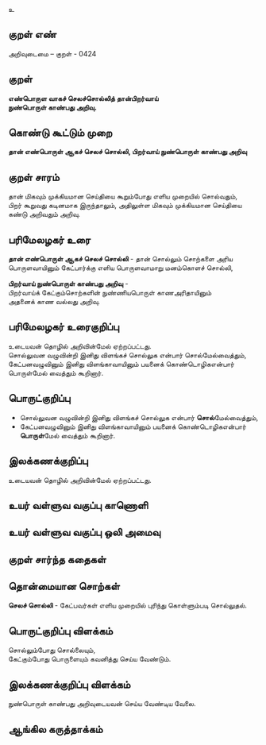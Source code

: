 உ

## குறள் எண் 

அறிவுடைமை – குறள் - 0424  

## குறள் 

**எண்பொருள வாகச் செலச்சொல்லித் தான்பிறர்வாய்  
நுண்பொருள் காண்பது அறிவு.**

## கொண்டு கூட்டும் முறை

**தான் எண்பொருள் ஆகச் செலச் சொல்லி, பிறர்வாய் நுண்பொருள் காண்பது அறிவு**

## குறள் சாரம் 

தான் மிகவும் முக்கியமான செய்தியை கூறும்போது எளிய முறையில் சொல்வதும்,  
பிறர் கூறுவது கடினமாக இருந்தாலும், அதிலுள்ள மிகவும் முக்கியமான செய்தியை கண்டு அறிவதும் அறிவு.  

## பரிமேலழகர் உரை

**தான் எண்பொருள் ஆகச் செலச் சொல்லி** - தான் சொல்லும் சொற்களை அரிய பொருளவாயினும் கேட்பார்க்கு எளிய பொருளவாமாறு மனம்கொளச் சொல்லி,  

**பிறர்வாய் நுண்பொருள் காண்பது அறிவு** -  
பிறர்வாய்க் கேட்கும்சொற்களின் நுண்ணியபொருள் காணஅரிதாயினும்  
அதனைக் காண வல்லது அறிவு. 

## பரிமேலழகர் உரைகுறிப்பு   

உடையவன் தொழில் அறிவின்மேல் ஏற்றப்பட்டது.  
சொல்லுவன வழுவின்றி இனிது விளங்கச் சொல்லுக என்பார் சொல்மேல்வைத்தும், கேட்பனவழுவினும் இனிது விளங்காவாயினும் பயனைக் கொண்டொழிகஎன்பார் பொருள்மேல் வைத்தும் கூறினார்.    

## பொருட்குறிப்பு 

* சொல்லுவன வழுவின்றி இனிது விளங்கச் சொல்லுக என்பார் **சொல்**மேல்வைத்தும்,  
* கேட்பனவழுவினும் இனிது விளங்காவாயினும் பயனைக் கொண்டொழிகஎன்பார் **பொருள்**மேல் வைத்தும் கூறினார்.   

## இலக்கணக்குறிப்பு  

உடையவன் தொழில் அறிவின்மேல் ஏற்றப்பட்டது.   

## உயர் வள்ளுவ வகுப்பு காணொளி


## உயர் வள்ளுவ வகுப்பு ஒலி அமைவு 

 
## குறள் சார்ந்த கதைகள் 


## தொன்மையான சொற்கள்  

**செலச் சொல்லி** - கேட்பவர்கள் எளிய முறையில் புரிந்து கொள்ளும்படி சொல்லுதல்.  

## பொருட்குறிப்பு விளக்கம்   

சொல்லும்போது சொல்லையும்,   
கேட்கும்போது பொருளையும் கவனித்து செய்ய வேண்டும்.

## இலக்கணக்குறிப்பு விளக்கம்  

நுண்பொருள் காண்பது அறிவுடையவன் செய்ய வேண்டிய வேலை. 


## ஆங்கில கருத்தாக்கம் 


